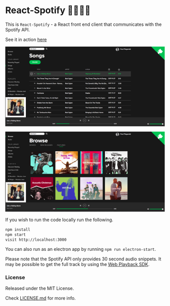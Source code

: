 # React-Spotify 🎺🎸🎻🎤

This is `React-Spotify` - a React front end client that communicates with the Spotify API.

See it in action [here](http://NAEL-PINILLA.github.io/react-spotify)

![alt text](https://github.com/NAEL-PINILLA/react-spotify/blob/master/songs.png "Song")


![alt text](https://github.com/NAEL-PINILLA/react-spotify/blob/master/browser.png "Browse")

If you wish to run the code locally run the following.

```
npm install
npm start
visit http://localhost:3000
```

You can also run as an electron app by running `npm run electron-start`.

Please note that the Spotify API only provides 30 second audio snippets. It may be possible to get the full track by using the [Web Playback SDK](https://beta.developer.spotify.com/documentation/web-playback-sdk/).



### License

Released under the MIT License. 

Check [LICENSE.md](https://github.com/NAEL-PINILLA/react-spotify/blob/master/LICENSE) for more info.
